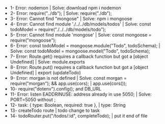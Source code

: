 * 1- Error: nodemon | Solve: download npm i nodemon
* 2- Error: require("../db"); | Solve: require("./db");
* 3- Error: Cannot find "mongose" | Solve: npm i mongoose
* 4- Error: Cannot find module './../../db/models/todos' | Solve: const todoModel = require("./../../db/models/todo");
* 5- Error: Cannot find module 'mongose' | Solve: const mongoose = require("mongoose");
* 6- Error: const todoModel = mongoose.module("Todo", todoSchema); | Solve: const todoModel = mongoose.model("Todo", todoSchema);
* 7- Error: Route.get() requires a callback function but got a [object Undefined] | Solve: module.exports
* 8- Error: Route.put() requires a callback function but got a [object Undefined] | export (updateTodo)
* 9- Error: morgan is not defined | Solve: const morgan = require("morgan"); && app.use(cors); | app.use(cors());
* 10- require("dotenv").config(); and DB_URL
* 11- Error: listen EADDRINUSE: address already in use 5050; | Solve: PORT=5050 without ;
* 12-   task: { type: Boolean, required: true }, |  type: String
* 13- createTodo route | todo change to task
* 14- todoRouter.put("/todos/:id", completeTodo); |  put it end of  file

